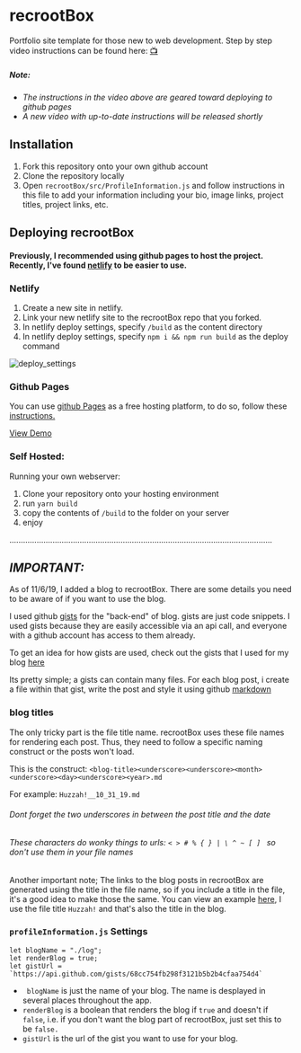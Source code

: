 # recrootBox

Portfolio site template for those new to web development.
Step by step video instructions can be found here: [📺](https://www.youtube.com/watch?v=tz04HiWaPfc)

##### _Note:_ 
* _The instructions in the video above are geared toward deploying to github pages_
* _A new video with up-to-date instructions will be released shortly_


## Installation

1. Fork this repository onto your own github account
2. Clone the repository locally
3. Open `recrootBox/src/ProfileInformation.js` and follow instructions in this file to add your information including your bio, image links, project titles, project links, etc.

## Deploying recrootBox

#### Previously, I recommended using github pages to host the project. Recently, I've found [netlify](https://www.netlify.com/) to be easier to use. 

### Netlify

1. Create a new site in netlify. 
2. Link your new netlify site to the recrootBox repo that you forked. 
3. In netlify deploy settings, specify `/build` as the content directory
4. In netlify deploy settings, specify `npm i && npm run build` as the deploy command


![deploy_settings](https://i.imgur.com/PqUX60y.png)

### Github Pages

You can use [github Pages](https://pages.github.com/) as a free hosting platform, to do so, follow these [instructions.](https://medium.com/@_mariacheline/deploy-create-react-app-project-to-github-pages-2eb6deda5b89)

[View Demo](https://trevorlane.dev)

### Self Hosted:

Running your own webserver:

1. Clone your repository onto your hosting environment
2. run `yarn build`
3. copy the contents of `/build` to the folder on your server
4. enjoy




....................................................................................................................


## _IMPORTANT:_

As of 11/6/19, I added a blog to recrootBox. There are some details you need to be aware of if you want to use the blog. 

I used github [gists](https://gist.github.com/) for the "back-end" of blog. gists are just code snippets. I used gists because they are easily accessible via an api call, and everyone with a github account has access to them already. 

To get an idea for how gists are used, check out the gists that I used for my blog [here](https://gist.github.com/trevorhere/68cc754fb298f3121b5b2b4cfaa754d4)

Its pretty simple; a gists can contain many files. For each blog post, i create a file within that gist, write the post and style it using github [markdown](https://developer.github.com/v3/markdown/)

### blog titles 

The only tricky part is the file title name. recrootBox uses these file names for rendering each post. Thus, they need to follow a specific naming construct or the posts won't load. 

This is the construct: `<blog-title><underscore><underscore><month><underscore><day><underscore><year>.md`

For example: `Huzzah!__10_31_19.md`

###### _Dont forget the two underscores in between the post title and the date_

###### _These characters do wonky things to urls: `< > # % { } | \ ^ ~ [ ] `  so don't use them in your file names_

Another important note; The links to the blog posts in recrootBox are generated using the title in the file name, so if you include a title in the file, it's a good idea to make those the same. You can view an example [here](https://api.github.com/gists/68cc754fb298f3121b5b2b4cfaa754d4), I use the file title `Huzzah!` and that's also the title in the blog. 

### `profileInformation.js` Settings

```
let blogName = "./log";
let renderBlog = true;
let gistUrl = `https://api.github.com/gists/68cc754fb298f3121b5b2b4cfaa754d4`
```

* ` blogName` is just the name of your blog. The name is desplayed in several places throughout the app. 
* `renderBlog` is a boolean that renders the blog if `true` and doesn't if `false`, i.e. if you don't want the blog part of recrootBox, just set this to be `false.`
* `gistUrl` is the url of the gist you want to use for your blog. 





